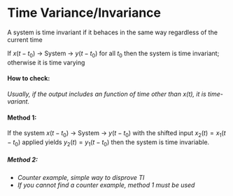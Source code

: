 # Time Variance/Invariance
A system is time invariant if it behaces in the same way regardless of the current time

If $x(t-t_0) \text{ -> System -> }y(t-t_0)$ for all $t_0$ then the system is time invariant; otherwise it is time varying

#### How to check:
*Usually, if the output includes an function of time other than x(t), it is time-variant.*
#### Method 1:
If the system $x(t-t_0) \text{ -> System -> }y(t-t_0)$ with the shifted input $x_{2}(t)=x_{1}(t-t_0)$ applied yields $y_{2}(t)=y_{1}(t-t_0)$ then the system is time invariable.

##### Method 2:
- *Counter example, simple way to disprove TI*
- *If you cannot find a counter example, method 1 must be used*

 